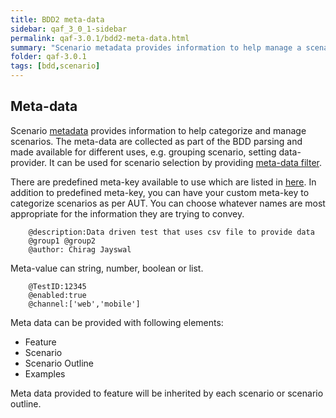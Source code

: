 ```yaml
---
title: BDD2 meta-data
sidebar: qaf_3_0_1-sidebar
permalink: qaf-3.0.1/bdd2-meta-data.html
summary: "Scenario metadata provides information to help manage a scenario.The meta-data are collected as part of the BDD parsing."
folder: qaf-3.0.1
tags: [bdd,scenario]
---
```

## Meta-data 
Scenario [metadata](scenario-meta-data.html) provides information to help categorize and manage scenarios. The meta-data are collected as part of the BDD parsing and made available for different uses, e.g. grouping scenario, setting data-provider. It can be used for scenario selection by providing [meta-data filter](scenario_metadatata_filter_include_exclude_prop.html).

There are predefined meta-key available to use which are listed in [here](scenario-meta-data.html#pre-defined-meta-data-for-bdd). In addition to predefined meta-key, you can have your custom meta-key to categorize scenarios as per AUT. You can choose whatever names are most appropriate for the information they are trying to convey.

```
	@description:Data driven test that uses csv file to provide data
	@group1 @group2
	@author: Chirag Jayswal
```
Meta-value can string, number, boolean or list.

```
	@TestID:12345
	@enabled:true
	@channel:['web','mobile']
``` 

Meta data can be provided with following elements:
 * Feature
 * Scenario
 * Scenario Outline 
 * Examples
 
Meta data provided to feature will be inherited by each scenario or scenario outline.